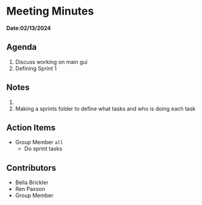 # Meeting Minutes
**Date:02/13/2024**

## Agenda
1. Discuss working on main gui
2. Defining Sprint 1

## Notes
1.
2. Making a sprints folder to define what tasks and who is doing each task

## Action Items
* Group Member `all`
    * Do sprint tasks

## Contributors
* Bella Brickler
* Ren Paxson
* Group Member